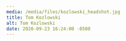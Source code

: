 ```yaml
---
media: /media/files/kozlowski_headshot.jpg
title: Tom Kozlowski
alt: Tom Kozlowski
date: 2020-09-23 16:24:00 -0500
---
```

